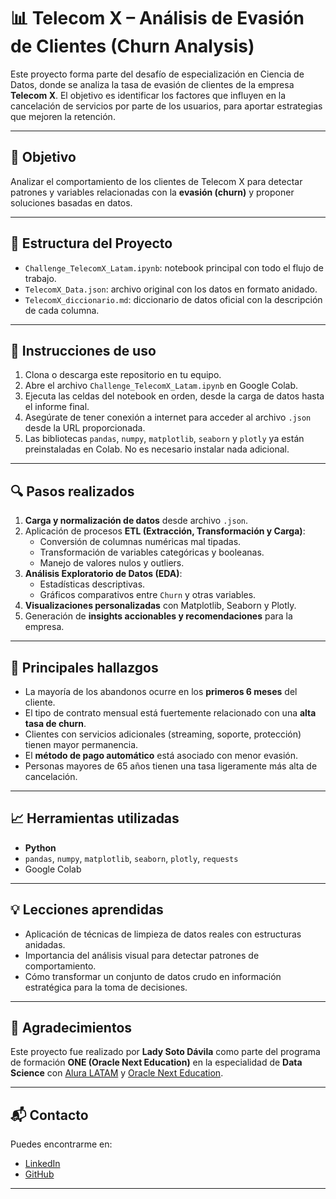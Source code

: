 # 📊 Telecom X – Análisis de Evasión de Clientes (Churn Analysis)

Este proyecto forma parte del desafío de especialización en Ciencia de Datos, donde se analiza la tasa de evasión de clientes de la empresa **Telecom X**. El objetivo es identificar los factores que influyen en la cancelación de servicios por parte de los usuarios, para aportar estrategias que mejoren la retención.

---

## 🧠 Objetivo

Analizar el comportamiento de los clientes de Telecom X para detectar patrones y variables relacionadas con la **evasión (churn)** y proponer soluciones basadas en datos.

---

## 📁 Estructura del Proyecto

- `Challenge_TelecomX_Latam.ipynb`: notebook principal con todo el flujo de trabajo.
- `TelecomX_Data.json`: archivo original con los datos en formato anidado.
- `TelecomX_diccionario.md`: diccionario de datos oficial con la descripción de cada columna.

---

## 🧪 Instrucciones de uso

1. Clona o descarga este repositorio en tu equipo.
2. Abre el archivo `Challenge_TelecomX_Latam.ipynb` en Google Colab.
3. Ejecuta las celdas del notebook en orden, desde la carga de datos hasta el informe final.
4. Asegúrate de tener conexión a internet para acceder al archivo `.json` desde la URL proporcionada.
5. Las bibliotecas `pandas`, `numpy`, `matplotlib`, `seaborn` y `plotly` ya están preinstaladas en Colab. No es necesario instalar nada adicional.

---

## 🔍 Pasos realizados

1. **Carga y normalización de datos** desde archivo `.json`.
2. Aplicación de procesos **ETL (Extracción, Transformación y Carga)**:
   - Conversión de columnas numéricas mal tipadas.
   - Transformación de variables categóricas y booleanas.
   - Manejo de valores nulos y outliers.
3. **Análisis Exploratorio de Datos (EDA)**:
   - Estadísticas descriptivas.
   - Gráficos comparativos entre `Churn` y otras variables.
4. **Visualizaciones personalizadas** con Matplotlib, Seaborn y Plotly.
5. Generación de **insights accionables y recomendaciones** para la empresa.

---

## 📌 Principales hallazgos

- La mayoría de los abandonos ocurre en los **primeros 6 meses** del cliente.
- El tipo de contrato mensual está fuertemente relacionado con una **alta tasa de churn**.
- Clientes con servicios adicionales (streaming, soporte, protección) tienen mayor permanencia.
- El **método de pago automático** está asociado con menor evasión.
- Personas mayores de 65 años tienen una tasa ligeramente más alta de cancelación.

---

## 📈 Herramientas utilizadas

- **Python**
- `pandas`, `numpy`, `matplotlib`, `seaborn`, `plotly`, `requests`
- Google Colab

---

## 💡 Lecciones aprendidas

- Aplicación de técnicas de limpieza de datos reales con estructuras anidadas.
- Importancia del análisis visual para detectar patrones de comportamiento.
- Cómo transformar un conjunto de datos crudo en información estratégica para la toma de decisiones.

---

## 🤝 Agradecimientos

Este proyecto fue realizado por **Lady Soto Dávila** como parte del programa de formación **ONE (Oracle Next Education)** en la especialidad de **Data Science** con [Alura LATAM](https://www.aluracursos.com/) y [Oracle Next Education](https://www.oracle.com/lad/education/oracle-next-education/).

---

## 📬 Contacto

Puedes encontrarme en:
- [LinkedIn](https://www.linkedin.com/in/lady-soto-davila-dev/)
- [GitHub](https://github.com/LadySoto)

---
